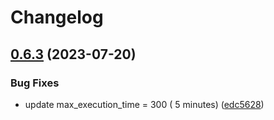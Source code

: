 # Changelog

## [0.6.3](https://github.com/devuri/wp-env-app/compare/0.6.2...v0.6.3) (2023-07-20)


### Bug Fixes

* update max_execution_time = 300 ( 5 minutes) ([edc5628](https://github.com/devuri/wp-env-app/commit/edc5628687b16585a9c83c0cf6883c90e95a1175))
